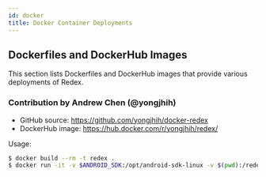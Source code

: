 ```yaml
---
id: docker
title: Docker Container Deployments
---
```


## Dockerfiles and DockerHub Images

This section lists Dockerfiles and DockerHub images that provide various
deployments of Redex.

### Contribution by Andrew Chen (@yongjhih)
* GitHub source: https://github.com/yongjhih/docker-redex
* DockerHub image: https://hub.docker.com/r/yongjhih/redex/

Usage:
```sh
$ docker build --rm -t redex .
$ docker run -it -v $ANDROID_SDK:/opt/android-sdk-linux -v $(pwd):/redex redex redex path/to/your.apk -o path/to/output.apk
```
